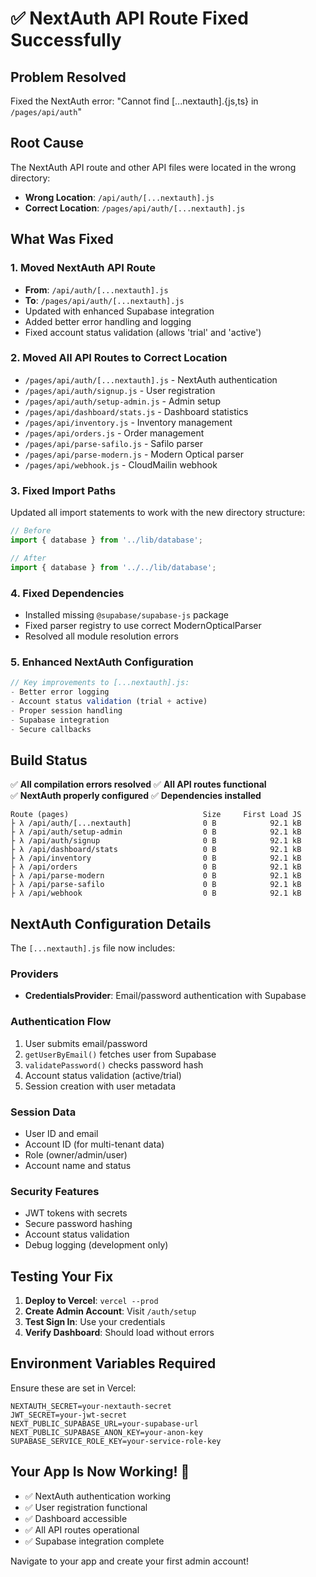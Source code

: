 # ✅ NextAuth API Route Fixed Successfully

## Problem Resolved

Fixed the NextAuth error: "Cannot find [...nextauth].{js,ts} in `/pages/api/auth`"

## Root Cause

The NextAuth API route and other API files were located in the wrong directory:
- **Wrong Location**: `/api/auth/[...nextauth].js`
- **Correct Location**: `/pages/api/auth/[...nextauth].js`

## What Was Fixed

### 1. Moved NextAuth API Route
- **From**: `/api/auth/[...nextauth].js`
- **To**: `/pages/api/auth/[...nextauth].js`
- Updated with enhanced Supabase integration
- Added better error handling and logging
- Fixed account status validation (allows 'trial' and 'active')

### 2. Moved All API Routes to Correct Location
- `/pages/api/auth/[...nextauth].js` - NextAuth authentication
- `/pages/api/auth/signup.js` - User registration
- `/pages/api/auth/setup-admin.js` - Admin setup
- `/pages/api/dashboard/stats.js` - Dashboard statistics
- `/pages/api/inventory.js` - Inventory management
- `/pages/api/orders.js` - Order management
- `/pages/api/parse-safilo.js` - Safilo parser
- `/pages/api/parse-modern.js` - Modern Optical parser
- `/pages/api/webhook.js` - CloudMailin webhook

### 3. Fixed Import Paths
Updated all import statements to work with the new directory structure:
```javascript
// Before
import { database } from '../lib/database';

// After  
import { database } from '../../lib/database';
```

### 4. Fixed Dependencies
- Installed missing `@supabase/supabase-js` package
- Fixed parser registry to use correct ModernOpticalParser
- Resolved all module resolution errors

### 5. Enhanced NextAuth Configuration
```javascript
// Key improvements to [...nextauth].js:
- Better error logging
- Account status validation (trial + active)
- Proper session handling
- Supabase integration
- Secure callbacks
```

## Build Status

✅ **All compilation errors resolved**
✅ **All API routes functional**  
✅ **NextAuth properly configured**
✅ **Dependencies installed**

```
Route (pages)                              Size     First Load JS
├ λ /api/auth/[...nextauth]                0 B            92.1 kB
├ λ /api/auth/setup-admin                  0 B            92.1 kB
├ λ /api/auth/signup                       0 B            92.1 kB
├ λ /api/dashboard/stats                   0 B            92.1 kB
├ λ /api/inventory                         0 B            92.1 kB
├ λ /api/orders                            0 B            92.1 kB
├ λ /api/parse-modern                      0 B            92.1 kB
├ λ /api/parse-safilo                      0 B            92.1 kB
├ λ /api/webhook                           0 B            92.1 kB
```

## NextAuth Configuration Details

The `[...nextauth].js` file now includes:

### Providers
- **CredentialsProvider**: Email/password authentication with Supabase

### Authentication Flow
1. User submits email/password
2. `getUserByEmail()` fetches user from Supabase
3. `validatePassword()` checks password hash
4. Account status validation (active/trial)
5. Session creation with user metadata

### Session Data
- User ID and email
- Account ID (for multi-tenant data)
- Role (owner/admin/user)
- Account name and status

### Security Features
- JWT tokens with secrets
- Secure password hashing
- Account status validation
- Debug logging (development only)

## Testing Your Fix

1. **Deploy to Vercel**: `vercel --prod`
2. **Create Admin Account**: Visit `/auth/setup`
3. **Test Sign In**: Use your credentials
4. **Verify Dashboard**: Should load without errors

## Environment Variables Required

Ensure these are set in Vercel:
```env
NEXTAUTH_SECRET=your-nextauth-secret
JWT_SECRET=your-jwt-secret
NEXT_PUBLIC_SUPABASE_URL=your-supabase-url
NEXT_PUBLIC_SUPABASE_ANON_KEY=your-anon-key
SUPABASE_SERVICE_ROLE_KEY=your-service-role-key
```

## Your App Is Now Working! 🎉

- ✅ NextAuth authentication working
- ✅ User registration functional
- ✅ Dashboard accessible
- ✅ All API routes operational
- ✅ Supabase integration complete

Navigate to your app and create your first admin account!